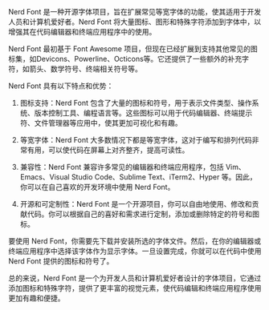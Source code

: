 Nerd Font 是一种开源字体项目，旨在扩展常见等宽字体的功能，使其适用于开发人员和计算机爱好者。Nerd Font 将大量图标、图形和特殊字符添加到字体中，以增强其在代码编辑器和终端应用程序中的使用。

Nerd Font 最初基于 Font Awesome 项目，但现在已经扩展到支持其他常见的图标集，如Devicons、Powerline、Octicons等。它还提供了一些额外的补充字符，如箭头、数学符号、终端相关符号等。

Nerd Font 具有以下特点和优势：

1. 图标支持：Nerd Font 包含了大量的图标和符号，用于表示文件类型、操作系统、版本控制工具、编程语言等。这些图标可以用于代码编辑器、终端提示符、文件管理器等应用中，使其更加可视化和有趣。

2. 等宽字体：Nerd Font 大多数情况下都是等宽字体，这对于编写和排列代码非常有用，可以使代码在屏幕上对齐整齐，提高可读性。

3. 兼容性：Nerd Font 兼容许多常见的编辑器和终端应用程序，包括 Vim、Emacs、Visual Studio Code、Sublime Text、iTerm2、Hyper 等。因此，你可以在自己喜欢的开发环境中使用 Nerd Font。

4. 开源和可定制性：Nerd Font 是一个开源项目，你可以自由地使用、修改和贡献代码。你可以根据自己的喜好和需求进行定制，添加或删除特定的符号和图标。

要使用 Nerd Font，你需要先下载并安装所选的字体文件。然后，在你的编辑器或终端应用程序中选择该字体作为显示字体。一旦设置完成，你就可以在代码中使用 Nerd Font 提供的图标和符号了。

总的来说，Nerd Font 是一个为开发人员和计算机爱好者设计的字体项目，它通过添加图标和特殊字符，提供了更丰富的视觉元素，使代码编辑和终端应用程序使用更加有趣和便捷。